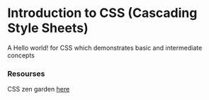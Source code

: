 # Introduction to CSS (Cascading Style Sheets)
A Hello world! for CSS which demonstrates basic and intermediate concepts

### Resourses
CSS zen garden [here](http://www.csszengarden.com/)
